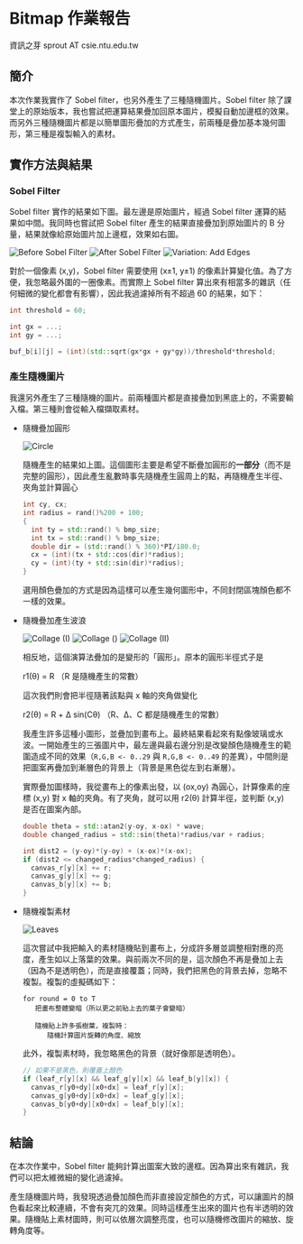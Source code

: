 # Bitmap 作業報告
資訊之芽
sprout AT csie.ntu.edu.tw

## 簡介

本次作業我實作了 Sobel filter，也另外產生了三種隨機圖片。Sobel filter 除了課堂上的原始版本，我也嘗試把運算結果疊加回原本圖片，模擬自動加邊框的效果。而另外三種隨機圖片都是以簡單圖形疊加的方式產生，前兩種是疊加基本幾何圖形，第三種是複製輸入的素材。

## 實作方法與結果
### Sobel Filter

Sobel filter 實作的結果如下圖。最左邊是原始圖片，經過 Sobel filter 運算的結果如中間。我同時也嘗試把 Sobel filter 產生的結果直接疊加到原始圖片的 B 分量，結果就像給原始圖片加上邊框，效果如右圖。

![Before Sobel Filter](http://tw-csie-sprout.github.io/programming15spring/pages/uploads/images/homework-bmp/flower_before.jpg) ![After Sobel Filter](http://tw-csie-sprout.github.io/programming15spring/pages/uploads/images/homework-bmp/flower_after.jpg) ![Variation: Add Edges](http://tw-csie-sprout.github.io/programming15spring/pages/uploads/images/homework-bmp/flower_variation.jpg)

對於一個像素 (x,y)，Sobel filter 需要使用 (x±1, y±1) 的像素計算變化值。為了方便，我忽略最外圍的一圈像素。而實際上 Sobel filter 算出來有相當多的雜訊（任何細微的變化都會有影響），因此我過濾掉所有不超過 60 的結果，如下：

```cpp
int threshold = 60;

int gx = ...;
int gy = ...;

buf_b[i][j] = (int)(std::sqrt(gx*gx + gy*gy))/threshold*threshold;
```

### 產生隨機圖片

我還另外產生了三種隨機的圖片。前兩種圖片都是直接疊加到黑底上的，不需要輸入檔。第三種則會從輸入檔擷取素材。

- 隨機疊加圓形

    ![Circle](http://tw-csie-sprout.github.io/programming15spring/pages/uploads/images/homework-bmp/random_circle.jpg)

    隨機產生的結果如上圖。這個圖形主要是希望不斷疊加圓形的**一部分**（而不是完整的圓形），因此產生亂數時事先隨機產生圓周上的點，再隨機產生半徑、夾角並計算圓心

    ```cpp
    int cy, cx;
    int radius = rand()%200 + 100;
    {
      int ty = std::rand() % bmp_size;
      int tx = std::rand() % bmp_size;
      double dir = (std::rand() % 360)*PI/180.0;
      cx = (int)(tx + std::cos(dir)*radius);
      cy = (int)(ty + std::sin(dir)*radius);
    }
    ```

    選用顏色疊加的方式是因為這樣可以產生幾何圖形中，不同封閉區塊顏色都不一樣的效果。

- 隨機疊加產生波浪

    ![Collage (I)](http://tw-csie-sprout.github.io/programming15spring/pages/uploads/images/homework-bmp/random_collage_1.jpg) ![Collage ()](http://tw-csie-sprout.github.io/programming15spring/pages/uploads/images/homework-bmp/random_collage_0.jpg) ![Collage (II)](http://tw-csie-sprout.github.io/programming15spring/pages/uploads/images/homework-bmp/random_collage_2.jpg)

    相反地，這個演算法疊加的是變形的「圓形」。原本的圓形半徑式子是

    r1(θ) = R （R 是隨機產生的常數）

    這次我們則會把半徑隨著該點與 x 軸的夾角做變化

    r2(θ) = R + Δ sin(Cθ) （R、Δ、C 都是隨機產生的常數）

    我產生許多這種小圖形，並疊加到畫布上。最終結果看起來有點像玻璃或水波。一開始產生的三張圖片中，最左邊與最右邊分別是改變顏色隨機產生的範圍造成不同的效果（`R,G,B <- 0..29` 與 `R,G,B <- 0..49` 的差異），中間則是把圖案再疊加到漸層色的背景上（背景是黑色從左到右漸層）。

    實際疊加圖樣時，我從畫布上的像素出發，以 (ox,oy) 為圓心，計算像素的座標 (x,y) 對 x 軸的夾角。有了夾角，就可以用 r2(θ) 計算半徑，並判斷 (x,y) 是否在圖案內部。

    ```cpp
    double theta = std::atan2(y-oy, x-ox) * wave;
    double changed_radius = std::sin(theta)*radius/var + radius;

    int dist2 = (y-oy)*(y-oy) + (x-ox)*(x-ox);
    if (dist2 <= changed_radius*changed_radius) {
      canvas_r[y][x] += r;
      canvas_g[y][x] += g;
      canvas_b[y][x] += b;
    }
    ```

- 隨機複製素材

    ![Leaves](http://tw-csie-sprout.github.io/programming15spring/pages/uploads/images/homework-bmp/random_leaf_out.jpg)

    這次嘗試中我把輸入的素材隨機貼到畫布上，分成許多層並調整相對應的亮度，產生如以上落葉的效果。與前兩次不同的是，這次顏色不再是疊加上去（因為不是透明色），而是直接覆蓋；同時，我們把黑色的背景去掉，忽略不複製。複製的虛擬碼如下：

    ```
    for round = 0 to T
       把畫布整體變暗（所以更之前貼上去的葉子會變暗）

       隨機貼上許多張樹葉，複製時：
          隨機計算圖片旋轉的角度、縮放
    ```

    此外，複製素材時，我忽略黑色的背景（就好像那是透明色）。

    ```cpp
    // 如果不是黑色，則覆蓋上顏色
    if (leaf_r[y][x] && leaf_g[y][x] && leaf_b[y][x]) {
      canvas_r[y0+dy][x0+dx] = leaf_r[y][x];
      canvas_g[y0+dy][x0+dx] = leaf_g[y][x];
      canvas_b[y0+dy][x0+dx] = leaf_b[y][x];
    }
    ```

## 結論

在本次作業中，Sobel filter 能夠計算出圖案大致的邊框。因為算出來有雜訊，我們可以把太維微細的變化過濾掉。

產生隨機圖片時，我發現透過疊加顏色而非直接設定顏色的方式，可以讓圖片的顏色看起來比較連續，不會有突兀的效果。同時這樣產生出來的圖片也有半透明的效果。隨機貼上素材圖時，則可以依層次調整亮度，也可以隨機修改圖片的縮放、旋轉角度等。
